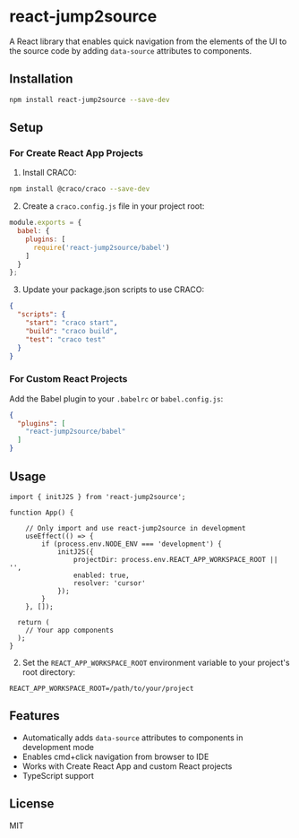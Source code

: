 # react-jump2source

A React library that enables quick navigation from the elements of the UI to the source code by adding `data-source` attributes to components.

## Installation

```bash
npm install react-jump2source --save-dev
```

## Setup

### For Create React App Projects

1. Install CRACO:
```bash
npm install @craco/craco --save-dev
```

2. Create a `craco.config.js` file in your project root:
```javascript
module.exports = {
  babel: {
    plugins: [
      require('react-jump2source/babel')
    ]
  }
};
```

3. Update your package.json scripts to use CRACO:
```json
{
  "scripts": {
    "start": "craco start",
    "build": "craco build",
    "test": "craco test"
  }
}
```

### For Custom React Projects

Add the Babel plugin to your `.babelrc` or `babel.config.js`:
```json
{
  "plugins": [
    "react-jump2source/babel"
  ]
}
```

## Usage

```tsx
import { initJ2S } from 'react-jump2source';

function App() {

	// Only import and use react-jump2source in development
	useEffect(() => {
		if (process.env.NODE_ENV === 'development') {
			initJ2S({
				projectDir: process.env.REACT_APP_WORKSPACE_ROOT || '',
				enabled: true,
				resolver: 'cursor'
			});
		}
	}, []);

  return (
    // Your app components
  );
}
```

2. Set the `REACT_APP_WORKSPACE_ROOT` environment variable to your project's root directory:

```env
REACT_APP_WORKSPACE_ROOT=/path/to/your/project
```

## Features

- Automatically adds `data-source` attributes to components in development mode
- Enables cmd+click navigation from browser to IDE
- Works with Create React App and custom React projects
- TypeScript support

## License

MIT 